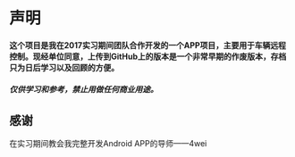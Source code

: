 # 声明

#### 这个项目是我在2017实习期间团队合作开发的一个APP项目，主要用于车辆远程控制。现经单位同意，上传到GitHub上的版本是一个非常早期的作废版本，存档只为日后学习以及回顾的方便。

##### 仅供学习和参考，禁止用做任何商业用途。

## 感谢

在实习期间教会我完整开发Android APP的导师——4wei